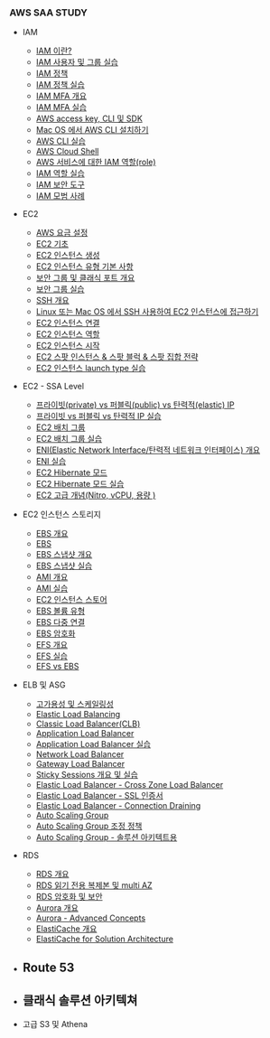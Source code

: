 ### AWS SAA STUDY

- IAM
  - [IAM 이란?](https://github.com/seongwoo-choi/aws_saa_study/blob/master/IAM/IAM%EC%9D%B4%EB%9E%80%3F.md)
  - [IAM 사용자 및 그룹 실습](https://github.com/seongwoo-choi/aws_saa_study/blob/master/IAM/IAM%20%EC%82%AC%EC%9A%A9%EC%9E%90%20%EB%B0%8F%20%EA%B7%B8%EB%A3%B9%20%EC%8B%A4%EC%8A%B5.md)
  - [IAM 정책](https://github.com/seongwoo-choi/aws_saa_study/blob/master/IAM/IAM%20%EC%A0%95%EC%B1%85.md)
  - [IAM 정책 실습](https://github.com/seongwoo-choi/aws_saa_study/blob/master/IAM/IAM%20%EC%A0%95%EC%B1%85%20%EC%8B%A4%EC%8A%B5.md)
  - [IAM MFA 개요](https://github.com/seongwoo-choi/aws_saa_study/blob/master/IAM/IAM%20MFA%20%EA%B0%9C%EC%9A%94.md)
  - [IAM MFA 실습](https://github.com/seongwoo-choi/aws_saa_study/blob/master/IAM/IAM%20MFA%20%EC%8B%A4%EC%8A%B5.md)
  - [AWS access key, CLI 및 SDK](https://github.com/seongwoo-choi/aws_saa_study/blob/master/IAM/AWS%20%EC%97%91%EC%84%B8%EC%8A%A4%20%ED%82%A4%2C%20CLI%20%EB%B0%8F%20SDK.md)
  - [Mac OS 에서 AWS CLI 설치하기](https://github.com/seongwoo-choi/aws_saa_study/blob/master/IAM/MAC%20OS%20%EC%97%90%EC%84%9C%20AWS%20CLI%20%EC%84%A4%EC%B9%98%ED%95%98%EA%B8%B0.md)
  - [AWS CLI 실습](https://github.com/seongwoo-choi/aws_saa_study/blob/master/IAM/AWS%20CLI%20%EC%8B%A4%EC%8A%B5.md)
  - [AWS Cloud Shell](https://github.com/seongwoo-choi/aws_saa_study/blob/master/IAM/AWS%20cloud%20shell.md)
  - [AWS 서비스에 대한 IAM 역할(role)](https://github.com/seongwoo-choi/aws_saa_study/blob/master/IAM/AWS%20%EC%84%9C%EB%B9%84%EC%8A%A4%EC%97%90%20%EB%8C%80%ED%95%9C%20IAM%20%EC%97%AD%ED%95%A0.md)
  - [IAM 역할 실습](https://github.com/seongwoo-choi/aws_saa_study/blob/master/IAM/IAM%20%EC%97%AD%ED%95%A0%20%EC%8B%A4%EC%8A%B5.md)
  - [IAM 보안 도구](https://github.com/seongwoo-choi/aws_saa_study/blob/master/IAM/IAM%20%EB%B3%B4%EC%95%88%20%EB%8F%84%EA%B5%AC.md)
  - [IAM 모범 사례](https://github.com/seongwoo-choi/aws_saa_study/blob/master/IAM/IAM%20%EB%AA%A8%EB%B2%94%20%EC%82%AC%EB%A1%80.md)


- EC2 
  - [AWS 요금 설정](https://github.com/seongwoo-choi/aws_saa_study/blob/master/EC2/AWS%20%EC%98%88%EC%82%B0%20%EC%84%A4%EC%A0%95.md)
  - [EC2 기초](https://github.com/seongwoo-choi/aws_saa_study/blob/master/EC2/EC2%20%EA%B8%B0%EC%B4%88.md)
  - [EC2 인스턴스 생성](https://github.com/seongwoo-choi/aws_saa_study/blob/master/EC2/EC2%20%EC%9D%B8%EC%8A%A4%ED%84%B4%EC%8A%A4%20%EC%83%9D%EC%84%B1.md)
  - [EC2 인스턴스 유형 기본 사항](https://github.com/seongwoo-choi/aws_saa_study/blob/master/EC2/EC2%20%EC%9D%B8%EC%8A%A4%ED%84%B4%EC%8A%A4%20%EC%9C%A0%ED%98%95%20%EA%B8%B0%EB%B3%B8%20%EC%82%AC%ED%95%AD.md)
  - [보안 그룹 및 클래식 포트 개요](https://github.com/seongwoo-choi/aws_saa_study/blob/master/EC2/%EB%B3%B4%EC%95%88%20%EA%B7%B8%EB%A3%B9%20%EB%B0%8F%20%ED%81%B4%EB%9E%98%EC%8B%9D%20%ED%8F%AC%ED%8A%B8%20%EA%B0%9C%EC%9A%94.md)
  - [보안 그룹 실습](https://github.com/seongwoo-choi/aws_saa_study/blob/master/EC2/%EB%B3%B4%EC%95%88%20%EA%B7%B8%EB%A3%B9%20%EC%8B%A4%EC%8A%B5.md)
  - [SSH 개요](https://github.com/seongwoo-choi/aws_saa_study/blob/master/EC2/SSH%20%EA%B0%9C%EC%9A%94.md)
  - [Linux 또는 Mac OS 에서 SSH 사용하여 EC2 인스턴스에 접근하기](https://github.com/seongwoo-choi/aws_saa_study/blob/master/EC2/%EB%A6%AC%EB%88%85%EC%8A%A4%20%EB%98%90%EB%8A%94%20%EB%A7%A5%EC%97%90%EC%84%9C%20SSH%20%EC%8B%A4%ED%96%89%ED%95%98%EB%8A%94%20%EB%B0%A9%EB%B2%95.md)
  - [EC2 인스턴스 연결](https://github.com/seongwoo-choi/aws_saa_study/blob/master/EC2/EC2%20%EC%9D%B8%EC%8A%A4%ED%84%B4%EC%8A%A4%20%EC%97%B0%EA%B2%B0.md)
  - [EC2 인스턴스 역할](https://github.com/seongwoo-choi/aws_saa_study/blob/master/EC2/EC2%20%EC%9D%B8%EC%8A%A4%ED%84%B4%EC%8A%A4%20%EC%97%AD%ED%95%A0%20%EB%8D%B0%EB%AA%A8.md)
  - [EC2 인스턴스 시작](https://github.com/seongwoo-choi/aws_saa_study/blob/master/EC2/EC2%20%EC%9D%B8%EC%8A%A4%ED%84%B4%EC%8A%A4%20%EC%8B%9C%EC%9E%91.md)
  - [EC2 스팟 인스턴스 & 스팟 블럭 & 스팟 집합 전략](https://github.com/seongwoo-choi/aws_saa_study/blob/master/EC2/EC2%20%EC%8A%A4%ED%8C%9F%20%EC%9D%B8%EC%8A%A4%ED%84%B4%EC%8A%A4%20%26%20%EC%8A%A4%ED%8C%9F%20%EB%B8%94%EB%9F%AD%20%26%20%EC%8A%A4%ED%8C%9F%20%EC%A7%91%ED%95%A9%20%EC%A0%84%EB%9E%B5.md)
  - [EC2 인스턴스 launch type 실습](https://github.com/seongwoo-choi/aws_saa_study/blob/master/EC2/EC2%20%EC%9D%B8%EC%8A%A4%ED%84%B4%EC%8A%A4%20launch%20type%20%EC%8B%A4%EC%8A%B5.md)
- EC2 - SSA Level
  - [프라이빗(private) vs 퍼블릭(public) vs 탄력적(elastic) IP](https://github.com/seongwoo-choi/aws_saa_study/blob/master/EC2%20-%20SSA%20Level/%ED%94%84%EB%9D%BC%EC%9D%B4%EB%B9%97(private)%20vs%20%ED%8D%BC%EB%B8%94%EB%A6%AD(public)%20vs%20%ED%83%84%EB%A0%A5%EC%A0%81(Elastic)%20IP.md)
  - [프라이빗 vs 퍼블릭 vs 탄력적 IP 실습](https://github.com/seongwoo-choi/aws_saa_study/blob/master/EC2%20-%20SSA%20Level/%ED%94%84%EB%9D%BC%EC%9D%B4%EB%B9%97(private)%20vs%20%ED%8D%BC%EB%B8%94%EB%A6%AD(public)%20vs%20%ED%83%84%EB%A0%A5%EC%A0%81(Elastic)%20IP%20%EC%8B%A4%EC%8A%B5.md)
  - [EC2 배치 그룹](https://github.com/seongwoo-choi/aws_saa_study/blob/master/EC2%20-%20SSA%20Level/EC2%20%EB%B0%B0%EC%B9%98%20%EA%B7%B8%EB%A3%B9.md)
  - [EC2 배치 그룹 실습](https://github.com/seongwoo-choi/aws_saa_study/blob/master/EC2%20-%20SSA%20Level/EC2%20%EB%B0%B0%EC%B9%98%20%EA%B7%B8%EB%A3%B9%20%EC%8B%A4%EC%8A%B5.md)
  - [ENI(Elastic Network Interface/탄력적 네트워크 인터페이스) 개요](https://github.com/seongwoo-choi/aws_saa_study/blob/master/EC2%20-%20SSA%20Level/ENI%20(Elastic%20Network%20Interface)%20-%20%EA%B0%9C%EC%9A%94.md)
  - [ENI 실습](https://github.com/seongwoo-choi/aws_saa_study/blob/master/EC2%20-%20SSA%20Level/ENI(%ED%83%84%EB%A0%A5%EC%A0%81%20%EB%84%A4%ED%8A%B8%EC%9B%8C%ED%81%AC%20%EC%9D%B8%ED%84%B0%ED%8E%98%EC%9D%B4%EC%8A%A4)%20-%20%EC%8B%A4%EC%8A%B5.md)
  - [EC2 Hibernate 모드](https://github.com/seongwoo-choi/aws_saa_study/blob/master/EC2%20-%20SSA%20Level/EC2%20Hibernate%20%EB%AA%A8%EB%93%9C.md)
  - [EC2 Hibernate 모드 실습](https://github.com/seongwoo-choi/aws_saa_study/blob/master/EC2%20-%20SSA%20Level/EC2%20Hibernate%20%EB%AA%A8%EB%93%9C%20%EC%8B%A4%EC%8A%B5.md)
  - [EC2 고급 개념(Nitro, vCPU, 용량 )](https://github.com/seongwoo-choi/aws_saa_study/blob/master/EC2%20-%20SSA%20Level/EC2%20-%20%EA%B3%A0%EA%B8%89%20%EA%B0%9C%EB%85%90(Nitro%2C%20vCPU%2C%20%EC%9A%A9%EB%9F%89%20%EC%98%88%EC%95%BD).md)
- EC2 인스턴스 스토리지
  - [EBS 개요](https://github.com/seongwoo-choi/aws_saa_study/blob/master/EC2%20%EC%9D%B8%EC%8A%A4%ED%84%B4%EC%8A%A4%20%EC%8A%A4%ED%86%A0%EB%A6%AC%EC%A7%80/EBS%20%EA%B0%9C%EC%9A%94.md)
  - [EBS](https://github.com/seongwoo-choi/aws_saa_study/blob/master/EC2%20%EC%9D%B8%EC%8A%A4%ED%84%B4%EC%8A%A4%20%EC%8A%A4%ED%86%A0%EB%A6%AC%EC%A7%80/EBS%20%EC%8B%A4%EC%8A%B5.md)
  - [EBS 스냅샷 개요](https://github.com/seongwoo-choi/aws_saa_study/blob/master/EC2%20%EC%9D%B8%EC%8A%A4%ED%84%B4%EC%8A%A4%20%EC%8A%A4%ED%86%A0%EB%A6%AC%EC%A7%80/EBS%20%EC%8A%A4%EB%83%85%EC%83%B7%20%EA%B0%9C%EC%9A%94.md)
  - [EBS 스냅샷 실습](https://github.com/seongwoo-choi/aws_saa_study/blob/master/EC2%20%EC%9D%B8%EC%8A%A4%ED%84%B4%EC%8A%A4%20%EC%8A%A4%ED%86%A0%EB%A6%AC%EC%A7%80/EBS%20%EC%8A%A4%EB%83%85%EC%83%B7%20%EC%8B%A4%EC%8A%B5.md)
  - [AMI 개요](https://github.com/seongwoo-choi/aws_saa_study/blob/master/EC2%20%EC%9D%B8%EC%8A%A4%ED%84%B4%EC%8A%A4%20%EC%8A%A4%ED%86%A0%EB%A6%AC%EC%A7%80/AMI%20%EA%B0%9C%EC%9A%94.md)
  - [AMI 실습](https://github.com/seongwoo-choi/aws_saa_study/blob/master/EC2%20%EC%9D%B8%EC%8A%A4%ED%84%B4%EC%8A%A4%20%EC%8A%A4%ED%86%A0%EB%A6%AC%EC%A7%80/AMI%20%EC%8B%A4%EC%8A%B5.md)
  - [EC2 인스턴스 스토어](https://github.com/seongwoo-choi/aws_saa_study/blob/master/EC2%20%EC%9D%B8%EC%8A%A4%ED%84%B4%EC%8A%A4%20%EC%8A%A4%ED%86%A0%EB%A6%AC%EC%A7%80/EC2%20%EC%9D%B8%EC%8A%A4%ED%84%B4%EC%8A%A4%20%EC%8A%A4%ED%86%A0%EC%96%B4.md)
  - [EBS 볼륨 유형](https://github.com/seongwoo-choi/aws_saa_study/blob/master/EC2%20%EC%9D%B8%EC%8A%A4%ED%84%B4%EC%8A%A4%20%EC%8A%A4%ED%86%A0%EB%A6%AC%EC%A7%80/EBS%20%EB%B3%BC%EB%A5%A8%20%EC%9C%A0%ED%98%95.md)
  - [EBS 다중 연결](https://github.com/seongwoo-choi/aws_saa_study/blob/master/EC2%20%EC%9D%B8%EC%8A%A4%ED%84%B4%EC%8A%A4%20%EC%8A%A4%ED%86%A0%EB%A6%AC%EC%A7%80/EBS%20%EB%8B%A4%EC%A4%91%20%EC%97%B0%EA%B2%B0.md)
  - [EBS 암호화](https://github.com/seongwoo-choi/aws_saa_study/blob/master/EC2%20%EC%9D%B8%EC%8A%A4%ED%84%B4%EC%8A%A4%20%EC%8A%A4%ED%86%A0%EB%A6%AC%EC%A7%80/EBS%20%EC%95%94%ED%98%B8%ED%99%94.md) 
  - [EFS 개요](https://github.com/seongwoo-choi/aws_saa_study/blob/master/EC2%20%EC%9D%B8%EC%8A%A4%ED%84%B4%EC%8A%A4%20%EC%8A%A4%ED%86%A0%EB%A6%AC%EC%A7%80/EFS(Elastic%20File%20System)%20%EA%B0%9C%EC%9A%94.md)
  - [EFS 실습](https://github.com/seongwoo-choi/aws_saa_study/blob/master/EC2%20%EC%9D%B8%EC%8A%A4%ED%84%B4%EC%8A%A4%20%EC%8A%A4%ED%86%A0%EB%A6%AC%EC%A7%80/EFS%20%EC%8B%A4%EC%8A%B5.md)
  - [EFS vs EBS](https://github.com/seongwoo-choi/aws_saa_study/blob/master/EC2%20%EC%9D%B8%EC%8A%A4%ED%84%B4%EC%8A%A4%20%EC%8A%A4%ED%86%A0%EB%A6%AC%EC%A7%80/EFS%20vs%20EBS.md)
- ELB 및 ASG
  - [고가용성 및 스케일링성](https://github.com/seongwoo-choi/aws_saa_study/blob/master/%EA%B3%A0%EA%B0%80%EC%9A%A9%EC%84%B1%20%EB%B0%8F%20%EC%8A%A4%EC%BC%80%EC%9D%BC%EB%A7%81(ELB%20%EB%B0%8F%20ASG)/%EA%B3%A0%EA%B0%80%EC%9A%A9%EC%84%B1%20%EB%B0%8F%20%EC%8A%A4%EC%BC%80%EC%9D%BC%EB%A7%81%EC%84%B1.md)
  - [Elastic Load Balancing](https://github.com/seongwoo-choi/aws_saa_study/blob/master/%EA%B3%A0%EA%B0%80%EC%9A%A9%EC%84%B1%20%EB%B0%8F%20%EC%8A%A4%EC%BC%80%EC%9D%BC%EB%A7%81(ELB%20%EB%B0%8F%20ASG)/Elastic%20Load%20Balancing.md)
  - [Classic Load Balancer(CLB)](https://github.com/seongwoo-choi/aws_saa_study/blob/master/%EA%B3%A0%EA%B0%80%EC%9A%A9%EC%84%B1%20%EB%B0%8F%20%EC%8A%A4%EC%BC%80%EC%9D%BC%EB%A7%81(ELB%20%EB%B0%8F%20ASG)/Classic%20Load%20Balancer(CLB).md)
  - [Application Load Balancer](https://github.com/seongwoo-choi/aws_saa_study/blob/master/%EA%B3%A0%EA%B0%80%EC%9A%A9%EC%84%B1%20%EB%B0%8F%20%EC%8A%A4%EC%BC%80%EC%9D%BC%EB%A7%81(ELB%20%EB%B0%8F%20ASG)/Application%20Load%20Balancer.md)
  - [Application Load Balancer 실습](https://github.com/seongwoo-choi/aws_saa_study/blob/master/%EA%B3%A0%EA%B0%80%EC%9A%A9%EC%84%B1%20%EB%B0%8F%20%EC%8A%A4%EC%BC%80%EC%9D%BC%EB%A7%81(ELB%20%EB%B0%8F%20ASG)/Application%20Load%20Balancer%20%EC%8B%A4%EC%8A%B5.md)
  - [Network Load Balancer](https://github.com/seongwoo-choi/aws_saa_study/blob/master/%EA%B3%A0%EA%B0%80%EC%9A%A9%EC%84%B1%20%EB%B0%8F%20%EC%8A%A4%EC%BC%80%EC%9D%BC%EB%A7%81(ELB%20%EB%B0%8F%20ASG)/Network%20Load%20Balancer.md)
  - [Gateway Load Balancer](https://github.com/seongwoo-choi/aws_saa_study/blob/master/%EA%B3%A0%EA%B0%80%EC%9A%A9%EC%84%B1%20%EB%B0%8F%20%EC%8A%A4%EC%BC%80%EC%9D%BC%EB%A7%81(ELB%20%EB%B0%8F%20ASG)/Gateway%20Load%20Balancer.md)
  - [Sticky Sessions 개요 및 실습](https://github.com/seongwoo-choi/aws_saa_study/blob/master/%EA%B3%A0%EA%B0%80%EC%9A%A9%EC%84%B1%20%EB%B0%8F%20%EC%8A%A4%EC%BC%80%EC%9D%BC%EB%A7%81(ELB%20%EB%B0%8F%20ASG)/Elastic%20Load%20Balancer%20-%20Sticky%20Sessions.md)
  - [Elastic Load Balancer - Cross Zone Load Balancer](https://github.com/seongwoo-choi/aws_saa_study/blob/master/%EA%B3%A0%EA%B0%80%EC%9A%A9%EC%84%B1%20%EB%B0%8F%20%EC%8A%A4%EC%BC%80%EC%9D%BC%EB%A7%81(ELB%20%EB%B0%8F%20ASG)/Elastic%20Load%20Balancer%20-%20Cross%20Zone%20Load%20Balancer.md)
  - [Elastic Load Balancer - SSL 인증서](https://github.com/seongwoo-choi/aws_saa_study/blob/master/%EA%B3%A0%EA%B0%80%EC%9A%A9%EC%84%B1%20%EB%B0%8F%20%EC%8A%A4%EC%BC%80%EC%9D%BC%EB%A7%81(ELB%20%EB%B0%8F%20ASG)/Elastic%20Load%20Balancer%20-%20SSL%20%EC%9D%B8%EC%A6%9D%EC%84%9C.md)
  - [Elastic Load Balancer - Connection Draining](https://github.com/seongwoo-choi/aws_saa_study/blob/master/%EA%B3%A0%EA%B0%80%EC%9A%A9%EC%84%B1%20%EB%B0%8F%20%EC%8A%A4%EC%BC%80%EC%9D%BC%EB%A7%81(ELB%20%EB%B0%8F%20ASG)/Elastic%20Load%20Balancer%20-%20Connection%20Draining.md)
  - [Auto Scaling Group](https://github.com/seongwoo-choi/aws_saa_study/blob/master/%EA%B3%A0%EA%B0%80%EC%9A%A9%EC%84%B1%20%EB%B0%8F%20%EC%8A%A4%EC%BC%80%EC%9D%BC%EB%A7%81(ELB%20%EB%B0%8F%20ASG)/Auto%20Scailing%20Group%20(ASG).md)
  - [Auto Scaling Group 조정 정책](https://github.com/seongwoo-choi/aws_saa_study/blob/master/%EA%B3%A0%EA%B0%80%EC%9A%A9%EC%84%B1%20%EB%B0%8F%20%EC%8A%A4%EC%BC%80%EC%9D%BC%EB%A7%81(ELB%20%EB%B0%8F%20ASG)/Auto%20Sacling%20Group%20%EC%A1%B0%EC%A0%95%20%EC%A0%95%EC%B1%85.md)
  - [Auto Scaling Group - 솔루션 아키텍트용](https://github.com/seongwoo-choi/aws_saa_study/blob/master/%EA%B3%A0%EA%B0%80%EC%9A%A9%EC%84%B1%20%EB%B0%8F%20%EC%8A%A4%EC%BC%80%EC%9D%BC%EB%A7%81(ELB%20%EB%B0%8F%20ASG)/Auto%20Scaling%20Group%20-%20%EC%86%94%EB%A3%A8%EC%85%98%20%EC%95%84%ED%82%A4%ED%85%8D%ED%8A%B8%EC%9A%A9.md)
- RDS
  - [RDS 개요](https://github.com/seongwoo-choi/aws_saa_study/blob/master/RDS/RDS%20%EA%B0%9C%EC%9A%94.md)
  - [RDS 읽기 전용 복제본 및 multi AZ](https://github.com/seongwoo-choi/aws_saa_study/blob/master/RDS/RDS%20%EC%9D%BD%EA%B8%B0%20%EC%A0%84%EC%9A%A9%20%EB%B3%B5%EC%A0%9C%EB%B3%B8%20%26%20multi%20AZ.md)
  - [RDS 암호화 및 보안](https://github.com/seongwoo-choi/aws_saa_study/blob/master/RDS/RDS%20%EC%95%94%ED%98%B8%ED%99%94%20%EB%B0%8F%20%EB%B3%B4%EC%95%88.md)
  - [Aurora 개요](https://github.com/seongwoo-choi/aws_saa_study/blob/master/RDS/Aurora%20%EA%B0%9C%EC%9A%94.md)
  - [Aurora - Advanced Concepts](https://github.com/seongwoo-choi/aws_saa_study/blob/master/RDS/Aurora%20-%20Advanced%20Concepts.md)
  - [ElastiCache 개요](https://github.com/seongwoo-choi/aws_saa_study/blob/master/RDS/ElastiCache%20%EA%B0%9C%EC%9A%94.md)
  - [ElastiCache for Solution Architecture](https://github.com/seongwoo-choi/aws_saa_study/blob/master/RDS/ElastiCache%20for%20Solution%20Architecture.md)
- Route 53
  - 
- 클래식 솔루션 아키텍쳐
  - 
- 고급 S3 및 Athena